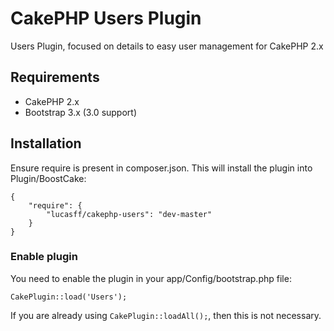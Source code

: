 CakePHP Users Plugin
=============

Users Plugin, focused on details to easy user management for CakePHP 2.x

## Requirements

* CakePHP 2.x
* Bootstrap 3.x (3.0 support)

## Installation

Ensure require is present in composer.json. This will install the plugin into Plugin/BoostCake:

	{
		"require": {
			"lucasff/cakephp-users": "dev-master"
		}
	}

### Enable plugin

You need to enable the plugin in your app/Config/bootstrap.php file:

`CakePlugin::load('Users');`

If you are already using `CakePlugin::loadAll();`, then this is not necessary.
